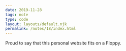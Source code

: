 ```yaml
---
date: 2019-11-28
tags: note
type: code
layout: layouts/default.njk
permalink: /notes/18/index.html
---
```


Proud to say that this personal website fits on a Floppy.

